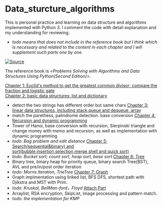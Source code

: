 # Data_sturcture_algorithms
This is personal practice and learning on data structure and algorithms implemented with Python 3. I comment the code with detail explanation and my understanding for reviewing.
- *todo means that does not include in the reference book but I think which is necessary and related to the content in each chapter and I will supplement such parts one by one.*

[![Source](https://img.shields.io/badge/Source-Book-blue.svg 'Reference Book')](https://runestone.academy/ns/books/published/pythonds/index.html 'Source')

The reference book is <*Problems Solving with Algorithms and Data Structures Using Python(Second Edition)*>.

[Chapter 1: Euclid's method to get the greatest common divisor; compare the fraction and logistic gate](https://github.com/Konic-NLP/Data_sturcture_algorithms/blob/main/pythonDS/chap1.py)  
[Chapter 2: basic data structures: list and dictionary](https://github.com/Konic-NLP/Data_sturcture_algorithms/blob/main/pythonDS/Chapter%202%20List%26Dict.py)
- detect the two strings has different order but same chars
[Chapter 3: linear data structures, including stack,queue and dequeue, array](https://github.com/Konic-NLP/Data_sturcture_algorithms/blob/main/pythonDS/Chapter%203%20Stack%3BQueue%3BArray.py)
-  match the parethess, palindrome detection. base conversion
[Chapter 4: Recursion and dynamic programming](https://github.com/Konic-NLP/Data_sturcture_algorithms/blob/main/pythonDS/Chapter4%20recursion.py)
-  Tower of Hanoi, base conversion with recursion, Sierpinski triangle and change money with memo and recursion, as well as implementation with dynamic programming
-  *todo: Bag problem and edit distance*
[Chapter 5: Search(sequential&binary) and sort(bubble,insertion,selection,merge,shell and quick sort)](https://github.com/Konic-NLP/Data_sturcture_algorithms/blob/main/pythonDS/chapter5%20search-order.py)
- *todo: Bucket sort; count sort, heap sort, base sort*
[Chapter 6: Tree](https://github.com/Konic-NLP/Data_sturcture_algorithms/blob/main/pythonDS/Chapter%206%20Tree.py)
- Binary tree, binary heap for priority queue, binary search Tree(BST), AVL and pre/in/post order iteration
- *todo: Morris Iteration, TrieTree*
[Chapter 7: Graph](https://github.com/Konic-NLP/Data_sturcture_algorithms/blob/main/pythonDS/Chapter%207%20Graph.py)
- Graph implmentation using linked list, BFS DFS, shortest path with Djikstra and MST with Prim.
- *todo: Kruskal, BellMan-ford，Floyd*
[Attach Part](https://github.com/Konic-NLP/Data_sturcture_algorithms/blob/main/pythonDS/attachPart.py)
- Arraylist, RSA encryption, SkipList, image processing and pattern match. 
- *todo: the implementation for KMP*

